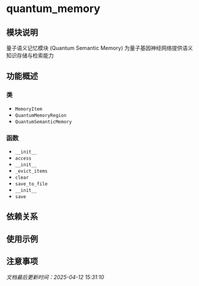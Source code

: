 # quantum_memory

## 模块说明
量子语义记忆模块 (Quantum Semantic Memory)
为量子基因神经网络提供语义知识存储与检索能力

## 功能概述

### 类

- `MemoryItem`
- `QuantumMemoryRegion`
- `QuantumSemanticMemory`

### 函数

- `__init__`
- `access`
- `__init__`
- `_evict_items`
- `clear`
- `save_to_file`
- `__init__`
- `save`

## 依赖关系

## 使用示例

## 注意事项

*文档最后更新时间：2025-04-12 15:31:10*